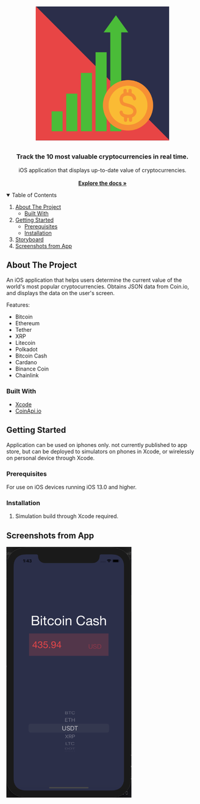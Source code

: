 
<br />
<p align="center">
  <a href="https://github.com/MelissaAppel/Cryptocurrency-Tracker">
    <img src="images/CryptoLogo.png" alt="Logo" width="350" height="350">
  </a>

  <h2 align="center"></h2>
  <h3 align="center">Track the 10 most valuable cryptocurrencies in real time.</h4>

  <p align="center">
    iOS application that displays up-to-date value of cryptocurrencies. 
    <br />
    <br />
    <a href="https://github.com/MelissaAppel/Cryptocurrency-Tracker"><strong>Explore the docs »</strong></a>
    <br />
  </p>
</p>



<!-- TABLE OF CONTENTS -->
<details open="open">
  <summary>Table of Contents</summary>
  <ol>
    <li>
      <a href="#about-the-project">About The Project</a>
      <ul>
        <li><a href="#built-with">Built With</a></li>
      </ul>
    </li>
    <li>
      <a href="#getting-started">Getting Started</a>
      <ul>
        <li><a href="#prerequisites">Prerequisites</a></li>
        <li><a href="#installation">Installation</a></li>
      </ul>
    </li>
    <li><a href="#usage">Storyboard</a></li>
    <li><a href="#usage">Screenshots from App</a></li>
  </ol>
</details>



<!-- ABOUT THE PROJECT -->
## About The Project
An iOS application that helps users determine the current value of the world's most popular cryptocurrencies. Obtains JSON data from Coin.io, and displays the data on the user's screen.

Features:
* Bitcoin
* Ethereum
* Tether
* XRP
* Litecoin
* Polkadot
* Bitcoin Cash
* Cardano
* Binance Coin
* Chainlink


### Built With

* [Xcode](https://developer.apple.com/xcode/)
* [CoinApi.io](https://www.coinapi.io/)




<!-- GETTING STARTED -->
## Getting Started
Application can be used on iphones only. not currently published to app store, but can be deployed to simulators on phones in Xcode, or wirelessly on personal device through Xcode. 

### Prerequisites
For use on iOS devices running iOS 13.0 and higher. 

### Installation

1. Simulation build through Xcode required.

<!-- USAGE EXAMPLES -->
## Screenshots from App
<img src="images/cryptocurrency.png" alt="Logo" width="328" height="655">








